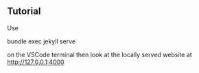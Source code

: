 ## Tutorial

Use 

bundle exec jekyll serve

on the VSCode terminal then look at the locally served website at http://127.0.0.1:4000

